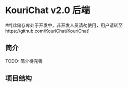 # KouriChat v2.0 后端 
##[此储存库处于开发中，非开发人员请勿使用，用户请转至https://github.com/KouriChat/KouriChat]

## 简介
TODO: 简介待完善

## 项目结构